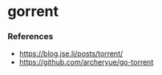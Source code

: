 # gorrent

### References
+ https://blog.jse.li/posts/torrent/
+ https://github.com/archeryue/go-torrent